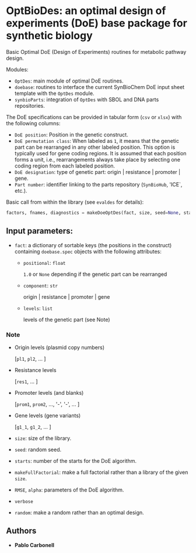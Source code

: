 # OptBioDes: an optimal design of experiments (DoE) base package for synthetic biology

Basic Optimal DoE (Design of Experiments) routines for metabolic pathway design.

Modules:

* `OptDes`: main module of optimal DoE routines.
* `doebase`: routines to interface the current SynBioChem DoE input sheet template with the `OptDes` module.
* `synbioParts`: integration of `OptDes` with SBOL and DNA parts repositories.

The DoE specifications can be provided in tabular form (`csv` or `xlsx`) with the following columns:

 * `DoE position`: Position in the genetic construct.
 * `DoE permutation class`: When labeled as `1`, it means that the genetic part can be rearranged in any other labeled position. This option is typically used for gene coding regions. It is assumed that each position forms a unit, i.e., rearrangements always take place by selecting one coding region from each labeled position.
 * `DoE designation`: type of genetic part: origin | resistance | promoter | gene.
 * `Part number`: identifier linking to the parts repository (`SynBioHub`, 'ICE`, etc.).




Basic call from within the library (see `evaldes` for details):

```python
factors, fnames, diagnostics = makeDoeOptDes(fact, size, seed=None, starts=1040, makeFullFactorial=False, RMSE=1, alpha=0.05, verbose=False, random=False)
```

## Input parameters:

* `fact`: a dictionary of sortable keys (the positions in the construct) containing `doebase.spec` objects with the following attributes:

  *  `positional`: `float`

      `1.0` or `None` depending if the genetic part can be rearranged

  *  `component`: `str`

      origin | resistance | promoter | gene

  *  `levels`: `list`

      levels of the genetic part (see Note)

### Note

  *  Origin levels (plasmid copy numbers)                   

        [`pl1`, `pl2`, ... ]

  *  Resistance levels

        [`res1`, ... ]

  *  Promoter levels (and blanks)

        [`prom1`, `prom2`, ..., '-', '-', ... ]

  *  Gene levels (gene variants)

        [`g1_1`, `g1_2`, ... ]

* `size`: size of the library.
* `seed`: random seed.
* `starts`: number of the starts for the DoE algorithm.
* `makeFullFactorial`: make a full factorial rather than a library of the given `size`.
* `RMSE`, `alpha`: parameters of the DoE algorithm.
* `verbose`
* `random`: make a random rather than an optimal design.

## Authors

* **Pablo Carbonell** 
